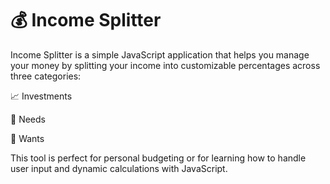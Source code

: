 # 💰 Income Splitter
Income Splitter is a simple JavaScript application that helps you manage your money by splitting your income into customizable percentages across three categories:

📈 Investments

🧾 Needs

🎉 Wants

This tool is perfect for personal budgeting or for learning how to handle user input and dynamic calculations with JavaScript.